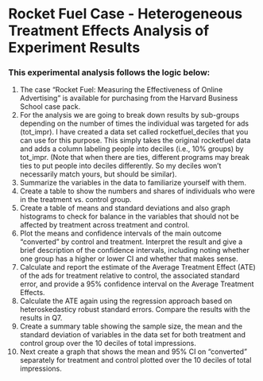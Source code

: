 # Rocket Fuel Case - Heterogeneous Treatment Effects Analysis of Experiment Results
### This experimental analysis follows the logic below:  
1. The case “Rocket Fuel: Measuring the Effectiveness of Online Advertising” is available for purchasing from the Harvard Business School case pack.  
2. For the analysis we are going to break down results by sub-groups depending on the number of times the individual was targeted for ads (tot_impr). I have created a data set called rocketfuel_deciles that you can use for this purpose. This simply takes the original rocketfuel data and adds a column labeling people into deciles (i.e., 10% groups) by tot_impr. (Note that when there are ties, different programs may break ties to put people into deciles differently. So my deciles won’t necessarily match yours, but should be similar).   
3. Summarize the variables in the data to familiarize yourself with them.    
4. Create a table to show the numbers and shares of individuals who were in the treatment vs. control group.   
5. Create a table of means and standard deviations and also graph histograms to check for balance in the variables that should not be affected by treatment across treatment and control.  
6. Plot the means and confidence intervals of the main outcome “converted” by control and treatment. Interpret the result and give a brief description of the confidence intervals, including noting whether one group has a higher or lower CI and whether that makes sense.   
7. Calculate and report the estimate of the Average Treatment Effect (ATE) of the ads for treatment relative to control, the associated standard error, and provide a 95% confidence interval on the Average Treatment Effects.   
8. Calculate the ATE again using the regression approach based on heteroskedasticy robust standard errors. Compare the results with the results in Q7.  
9. Create a summary table showing the sample size, the mean and the standard deviation of variables in the data set for both treatment and control group over the 10 deciles of total impressions.  
10. Next create a graph that shows the mean and 95% CI on “converted” separately for treatment and control plotted over the 10 deciles of total impressions.  
